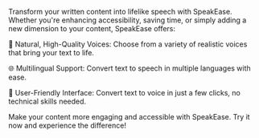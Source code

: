 Transform your written content into lifelike speech with SpeakEase. Whether you're enhancing accessibility, saving time, or simply adding a new dimension to your content, SpeakEase offers:

🎤 Natural, High-Quality Voices: Choose from a variety of realistic voices that bring your text to life.

🌐 Multilingual Support: Convert text to speech in multiple languages with ease.

📱 User-Friendly Interface: Convert text to voice in just a few clicks, no technical skills needed.

Make your content more engaging and accessible with SpeakEase. Try it now and experience the difference!

